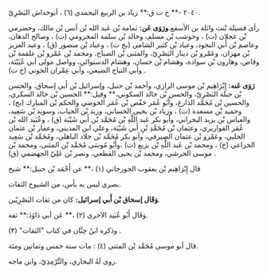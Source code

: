 ٢٠٤٠ -** خ ت ق:** زياد بن الربيع اليحمدي (٦) ، أبوخداش البَصْرِيّ.

رأى فسيلة بْنت واثلة بن الأسقع.**ورَوَى عَن:** ثمامة بْن عَبد الله بْن أنس بْن مالك، وحضرمي بْن عجلان (ت) ، وحوشب بْن مسلم، وخالد بْن سلمة المخزومي (ت) ، وصالح الدهان، وعاصم بْن أَبي النجود، وعباد بْن كثير الشامي (بخ ت) ، وعباد بْن منصور (ق) ، وعبد العزيز بْن مهران، وعَمْرو بْن دينار البَصْرِيّ، والمثنى بْن الصباح، ومحمد بْن عَمْرو بْن علقمة بْن وقاص، وهارون بْن سوادة، وهشام بْن حسان، وهشام الدستوائي، وواصل مولى أبي عُيَيْنَة، وأبي التياح الضبعي، وأبي عِمْران الجوني (خ ت) .

**رَوَى عَنه:** إِبْرَاهِيم بْن موسى الرازي، وأحمد بْن حنبل، وإسرائيل بْن أَبي إسحاق، والحسن بْن جبلة البَصْرِيّ، والحسن بْن خالد السكوني،** وقيل:** الحسين بْن خالد السكري، والحسين بْن مُحَمَّد الذارع، وأَبُو عُمَر حَفْص بْن عُمَر الحوضي والحكم بْن المبارك (بخ) ، وحميد بْن مسعدة (ت) ، وزياد بْن يحيى الحساني، وزيد بْن الحباب، وسويد بْن سَعِيد، والعباس بْن يزيد البحراني، وأبو بكر عَبد اللَّهِ بْن مُحَمَّد بْن أَبي شَيْبَة (ق) ، وعُبَيد الله بْن عُمَر القواريري، وعثمان بْن مُحَمَّدِ بْنِ أَبي شَيْبَة، وعلي ابن المديني، وعمار بْن عثمان الحلبي، وعَمْرو بْن عثمان الصيرفي، وأبو بكر مُحَمَّد بْن خلاد الباهلي، ومُحَمَّد بْن سَعِيد الخزاعي (خ) ، ومحمد بْن عَبد اللَّهِ بْن بزيع (ت) ،وأَبُو مُوسَى مُحَمَّد بْن المثنى، ومحمد بْن موسى الحرشي، ومحمد بْن يحيى القطعي، ونصر بْن عَلِيّ الجهضمي (ق) .

قال إِبْرَاهِيم بْن يعقوب الجوزجاني (١) ،** عن أَحْمَد بْن حنبل:** شيخ

بصري ليس به بأس، من الشيوخ الثقات.

**وَقَال إسحاق بْن أَبي إسرائيل:** كان من ثقات البَصْرِيّين.

وَقَال أَبُو عُبَيد الآجري (٢) ،** عَن أبي دَاوُدَ:** ثقة.

وذكره ابنُ حِبَّان في كتاب "الثقات" (٣) .

قال أبو موسى مُحَمَّد بْن المثنى (٤) : مات سنة خمس وثمانين ومئة.

روى لَهُ البخاري، والتِّرْمِذِيّ، وابن ماجه.